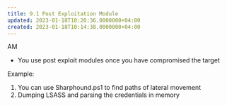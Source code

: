 ```yaml
---
title: 9.1 Post Exploitation Module
updated: 2023-01-18T10:20:36.0000000+04:00
created: 2023-01-18T10:14:38.0000000+04:00
---
```


AM
- You use post exploit modules once you have compromised the target

Example:

1.  You can use Sharphound.ps1 to find paths of lateral movement
2.  Dumping LSASS and parsing the credentials in memory

